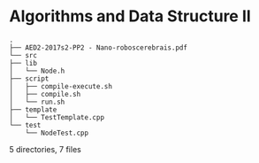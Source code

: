 # Algorithms and Data Structure II


    .
    ├── AED2-2017s2-PP2 - Nano-roboscerebrais.pdf
    └── src
    ├── lib
    │   └── Node.h
    ├── script
    │   ├── compile-execute.sh
    │   ├── compile.sh
    │   └── run.sh
    ├── template
    │   └── TestTemplate.cpp
    └── test
        └── NodeTest.cpp

5 directories, 7 files
